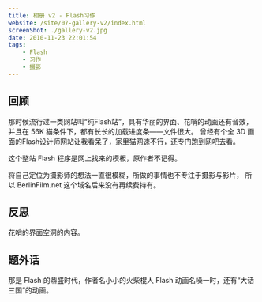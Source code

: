```yaml
---
title: 相册 v2 - Flash习作
website: /site/07-gallery-v2/index.html
screenShot: ./gallery-v2.jpg
date: 2010-11-23 22:01:54
tags:
    - Flash
    - 习作
    - 摄影
---
```


## 回顾
那时候流行过一类网站叫“纯Flash站”，具有华丽的界面、花哨的动画还有音效，并且在 56K 猫条件下，都有长长的加载进度条——文件很大。
曾经有个全 3D 画面的Flash设计师网站让我看呆了，家里猫网速不行，还专门跑到网吧去看。

这个整站 Flash 程序是网上找来的模板，原作者不记得。

将自己定位为摄影师的想法一直很模糊，所做的事情也不专注于摄影与影片，
所以 BerlinFilm.net 这个域名后来没有再续费持有。

## 反思
花哨的界面空洞的内容。

## 题外话
那是 Flash 的鼎盛时代，作者名小小的火柴棍人 Flash 动画名噪一时，还有“大话三国”的动画。
